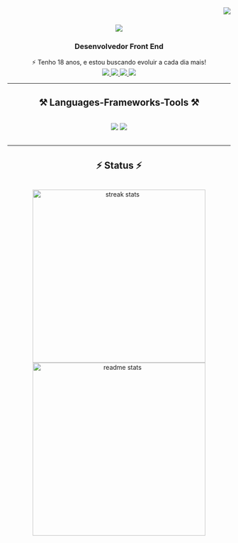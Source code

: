 <img align="right" src="https://visitor-badge.laobi.icu/badge?page_id=gabrielmoraesy.gabrielmoraesy" />

<h1 align="center">
    <img src="https://readme-typing-svg.herokuapp.com/?font=Righteous&size=35&center=true&vCenter=true&width=500&height=70&duration=4000&lines=Olá+, bem vindos ao meu perfil!+👋;+Eu+sou+o+Gabriel+Moraes!;" />
</h1>

<div align="center">
    <h3 align="center">Desenvolvedor Front End</h3>
    ⚡ Tenho 18 anos, e estou buscando evoluir a cada dia mais!
</div>
 
<div align="center"> 
  <a href="mailto:ygabrielmoraes@gmail.com">
    <img src="https://img.shields.io/badge/Gmail-333333?style=for-the-badge&logo=gmail&logoColor=red" />
  </a>
  <a href="https://www.linkedin.com/in/gabrielmoraespires/" target="_blank">
    <img src="https://img.shields.io/badge/LinkedIn-0077B5?style=for-the-badge&logo=linkedin&logoColor=white" target="_blank" />
  </a>
  <a href="https://portfolio-gabriel-moraes-two.vercel.app/" target="_blank">
     <img src="https://img.shields.io/badge/Portfolio-FF5722?style=for-the-badge&logo=todoist&logoColor=white" target="_blank" /> 
  </a>
  <a href="https://www.instagram.com/moraesdev/" target="_blank">
    <img src="https://img.shields.io/badge/-Instagram-%23E4405F?style=for-the-badge&logo=instagram&logoColor=white" target="_blank">
  </a>
</div>

 <hr/>
 
<h2 align="center">⚒️ Languages-Frameworks-Tools ⚒️</h2>
<br/>
<div align="center">
    <img src="https://skillicons.dev/icons?i=react,html,css,vscode,github,figma,tailwind,git" />
    <img src="https://skillicons.dev/icons?i=nodejs,javascript,typescript,express,firebase,nextjs,sqlserver" /><br>
</div>

<br/>
<hr/>

<h2 align="center">⚡ Status ⚡</h2>
<br>
<div align=center>
  <img width=390 src="https://github-readme-streak-stats-salesp07.vercel.app/?user=gabrielmoraesy&count_private=true&theme=react&border_radius=10" alt="streak stats"/>
  <img width=390 src="https://github-readme-stats-salesp07.vercel.app/api?username=gabrielmoraesy&count_private=true&show_icons=true&theme=react&rank_icon=github&border_radius=10" alt="readme stats" />
</div>

<br/><br/>

<br/>
